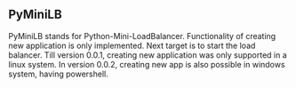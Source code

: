 ## PyMiniLB

PyMiniLB stands for Python-Mini-LoadBalancer. Functionality of creating new application is only implemented. Next target is to start the load balancer. Till version 0.0.1, creating new application was only supported in a linux system. In version 0.0.2, creating new app is also possible in windows system, having powershell.